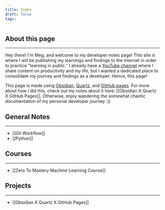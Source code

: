 ```yaml
---
title: Index
draft: false
tags:
---
```

## About this page 
---
Hey there! I'm Meg, and welcome to my developer notes page! This site is where I will be publishing my learnings and findings to the internet in order to practice "learning in public." I already have a [YouTube channel](https://www.youtube.com/channel/UCmgNUsFzcte6qmsCLL429pg) where I share content on productivity and my life, but I wanted a dedicated place to consolidate my journey and findings as a developer. Hence, this page! 

This page is made using [Obsidian](https://obsidian.md/), [Quartz](https://quartz.jzhao.xyz/), and [GitHub pages](https://pages.github.com/). For more about how I did this, check out my notes about it here: [[Obsidian X Quartz X GitHub Pages]]. Otherwise, enjoy wandering the somewhat chaotic documentation of my personal developer journey :)) 
## General Notes  
---
- [[Git Workflow]]
- [[Python]]
## Courses 
---
- [[Zero To Mastery Machine Learning Course]]
## Projects 
---
- [[Obsidian X Quartz X GitHub Pages]]